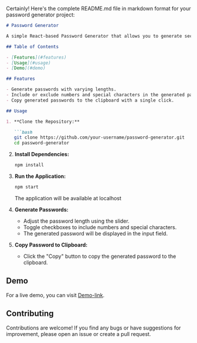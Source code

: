 Certainly! Here's the complete README.md file in markdown format for your password generator project:

```markdown
# Password Generator

A simple React-based Password Generator that allows you to generate secure passwords based on customizable criteria such as length, inclusion of numbers, and special characters.

## Table of Contents

- [Features](#features)
- [Usage](#usage)
- [Demo](#demo)

## Features

- Generate passwords with varying lengths.
- Include or exclude numbers and special characters in the generated passwords.
- Copy generated passwords to the clipboard with a single click.

## Usage

1. **Clone the Repository:**

   ```bash
   git clone https://github.com/your-username/password-generator.git
   cd password-generator
   ```

2. **Install Dependencies:**

   ```bash
   npm install
   ```

3. **Run the Application:**

   ```bash
   npm start
   ```

   The application will be available at localhost

4. **Generate Passwords:**

   - Adjust the password length using the slider.
   - Toggle checkboxes to include numbers and special characters.
   - The generated password will be displayed in the input field.

5. **Copy Password to Clipboard:**

   - Click the "Copy" button to copy the generated password to the clipboard.



## Demo

For a live demo, you can visit [Demo-link]([https://your-demo-link.com](https://password-generator-five-navy-83.vercel.app/)).

## Contributing

Contributions are welcome! If you find any bugs or have suggestions for improvement, please open an issue or create a pull request.

